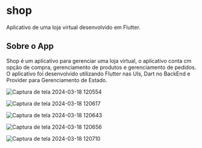 # shop

Aplicativo de uma loja virtual desenvolvido em Flutter.

## Sobre o App

Shop é um aplicativo para gerenciar uma loja virtual, o aplicativo conta cm opção de compra, gerenciamento de produtos e gerenciamento de pedidos. O aplicativo foi desenvolvido utilizando Flutter nas UIs, Dart no BackEnd e Provider para Gerenciamento de Estado.

![Captura de tela 2024-03-18 120554](https://github.com/Olivaar/shop/assets/72718272/e3ccfd10-38ee-4663-8b7a-51dafb264e40)

![Captura de tela 2024-03-18 120617](https://github.com/Olivaar/shop/assets/72718272/75eead2e-73e5-432e-a196-f0793d88f1d8)

![Captura de tela 2024-03-18 120643](https://github.com/Olivaar/shop/assets/72718272/9d79750d-9a92-450e-a47e-04674916fd6c)

![Captura de tela 2024-03-18 120656](https://github.com/Olivaar/shop/assets/72718272/4e76db07-9a53-43b4-8aa6-51cd19d44259)

![Captura de tela 2024-03-18 120710](https://github.com/Olivaar/shop/assets/72718272/ac0f20c1-6cb4-4093-af88-bc44fd7c11ba)




